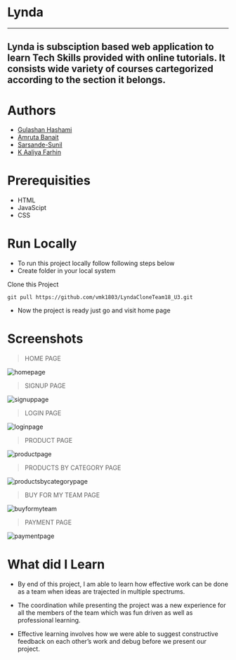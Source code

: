 # Lynda

---

## Lynda is subsciption based web application to learn Tech Skills provided with online tutorials. It consists wide variety of courses cartegorized according to the section it belongs.

# Authors

- [Gulashan Hashami ](https://github.com/gulashanhashami)
- [Amruta Banait ](https://github.com/amrutaBanait)
- [Sarsande-Sunil](https://github.com/Sarsande-Sunil)
- [K Aaliya Farhin](https://github.com/aaliyafari)

# Prerequisities

- HTML
- JavaScipt
- CSS

# Run Locally

- To run this project locally follow following steps below
- Create folder in your local system

Clone this Project

`git pull https://github.com/vmk1803/LyndaCloneTeam18_U3.git`

- Now the project is ready just go and visit home page

# Screenshots

> HOME PAGE

![homepage](https://miro.medium.com/max/1050/1*xq62yhMyV26VhuNTDMKL6w.png)

> SIGNUP PAGE

![signuppage](https://miro.medium.com/max/1050/1*DdAM0auiIETlmWbG0tJPgA.png)

> LOGIN PAGE

![loginpage](https://miro.medium.com/max/1050/1*LC8iqvGRrMb68XyDE4Pvqw.png)

> PRODUCT PAGE

![productpage](https://miro.medium.com/max/1050/1*TCLqnYOqJf-_mBW8nOArbA.jpeg)

> PRODUCTS BY CATEGORY PAGE

![productsbycategorypage](https://miro.medium.com/max/1050/1*S-5xauTxd9xCVDMaNrl-Pg.jpeg)

> BUY FOR MY TEAM PAGE

![buyformyteam](https://miro.medium.com/max/1050/1*YsUSD2w_CeKXqTcs-B9RSQ.png)

> PAYMENT PAGE

![paymentpage](https://miro.medium.com/max/1050/1*p1d96QMSkRXzq2iYzL2Hxg.jpeg)

# What did I Learn

- By end of this project, I am able to learn how effective work can be done as a team when ideas are trajected in multiple spectrums.

- The coordination while presenting the project was a new experience for all the members of the team which was fun driven as well as professional learning.

- Effective learning involves how we were able to suggest constructive feedback on each other’s work and debug before we present our project.
